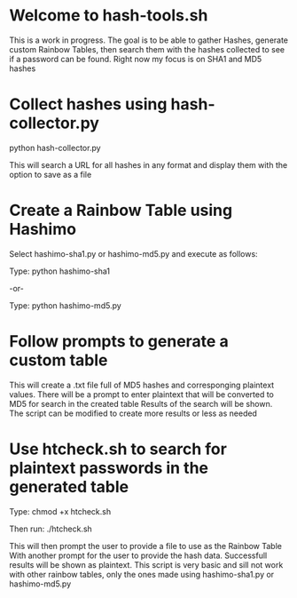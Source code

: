 # Welcome to hash-tools.sh
This is a work in progress. 
The goal is to be able to gather Hashes, generate custom Rainbow Tables, then search them with the hashes collected to see if a password can be found.
Right now my focus is on SHA1 and MD5 hashes

# Collect hashes using hash-collector.py
python hash-collector.py

This will search a URL for all hashes in any format and display them with the option to save as a file

# Create a Rainbow Table using Hashimo
Select hashimo-sha1.py or hashimo-md5.py and execute as follows:

Type: python hashimo-sha1

-or-

Type: python hashimo-md5.py
# Follow prompts to generate a custom table
This will create a .txt file full of MD5 hashes and corresponging plaintext values.
There will be a prompt to enter plaintext that will be converted to MD5 for search in the created table
Results of the search will be shown.
The script can be modified to create more results or less as needed

# Use htcheck.sh to search for plaintext passwords in the generated table
Type: chmod +x htcheck.sh

Then run: ./htcheck.sh

This will then prompt the user to provide a file to use as the Rainbow Table
With another prompt for the user to provide the hash data.
Successfull results will be shown as plaintext. This script is very basic and sill not work with other rainbow tables, only the ones made using hashimo-sha1.py or hashimo-md5.py


